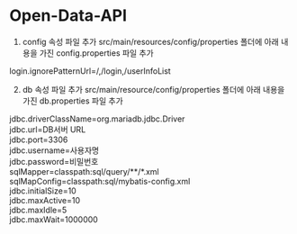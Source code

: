 # Open-Data-API

1. config 속성 파일 추가
src/main/resources/config/properties 폴더에 아래 내용을 가진 config.properties 파일 추가

login.ignorePatternUrl=/\,/login\,/userInfoList

2. db 속성 파일 추가
src/main/resource/config/properties 폴더에 아래 내용을 가진 db.properties 파일 추가

jdbc.driverClassName=org.mariadb.jdbc.Driver<br>
jdbc.url=DB서버 URL<br>
jdbc.port=3306<br>
jdbc.username=사용자명<br>
jdbc.password=비밀번호<br>
sqlMapper=classpath:sql/query/**/*.xml<br>
sqlMapConfig=classpath:sql/mybatis-config.xml<br>
jdbc.initialSize=10<br>
jdbc.maxActive=10<br>
jdbc.maxIdle=5<br>
jdbc.maxWait=1000000<br>
